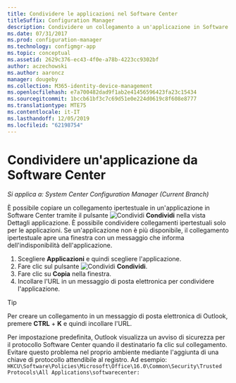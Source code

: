 ```yaml
---
title: Condividere le applicazioni nel Software Center
titleSuffix: Configuration Manager
description: Condividere un collegamento a un'applicazione in Software Center in System Center Configuration Manager.
ms.date: 07/31/2017
ms.prod: configuration-manager
ms.technology: configmgr-app
ms.topic: conceptual
ms.assetid: 2629c376-ec43-4f0e-a78b-4223cc9302bf
author: aczechowski
ms.author: aaroncz
manager: dougeby
ms.collection: M365-identity-device-management
ms.openlocfilehash: e7a700482dad9f1ab2e41456596423fa23c15434
ms.sourcegitcommit: 1bccb61bf3c7c69d51e0e224d0619c8f608e8777
ms.translationtype: MTE75
ms.contentlocale: it-IT
ms.lasthandoff: 12/05/2019
ms.locfileid: "62198754"
---
```

# <a name="share-an-application-from-software-center"></a>Condividere un'applicazione da Software Center

*Si applica a: System Center Configuration Manager (Current Branch)* <!-- 1706 -->

È possibile copiare un collegamento ipertestuale in un'applicazione in Software Center tramite il pulsante ![Condividi](media/share15.png) **Condividi** nella vista Dettagli applicazione. È possibile condividere collegamenti ipertestuali solo per le applicazioni. Se un'applicazione non è più disponibile, il collegamento ipertestuale apre una finestra con un messaggio che informa dell'indisponibilità dell'applicazione.

1. Scegliere **Applicazioni** e quindi scegliere l'applicazione.
2. Fare clic sul pulsante ![Condividi](media/share15.png) **Condividi**.
3. Fare clic su **Copia** nella finestra.
4. Incollare l'URL in un messaggio di posta elettronica per condividere l'applicazione.  

> [!TIP]  
>  Per creare un collegamento in un messaggio di posta elettronica di Outlook, premere **CTRL** + **K** e quindi incollare l'URL.  
>  
> Per impostazione predefinita, Outlook visualizza un avviso di sicurezza per il protocollo Software Center quando il destinatario fa clic sul collegamento. Evitare questo problema nel proprio ambiente mediante l'aggiunta di una chiave di protocollo attendibile al registro. Ad esempio: `HKCU\Software\Policies\Microsoft\Office\16.0\Common\Security\Trusted Protocols\All Applications\softwarecenter:`  
